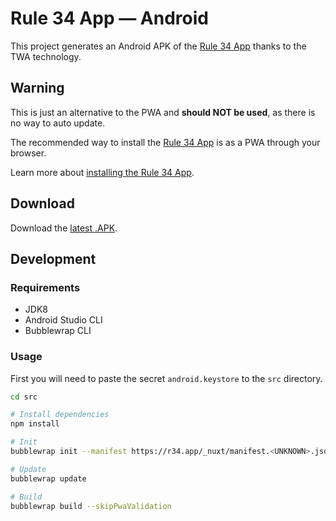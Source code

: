 # Rule 34 App — Android

This project generates an Android APK of the [Rule 34 App](https://redirect.r34.app/github) thanks to the TWA technology.

## Warning

This is just an alternative to the PWA and **should NOT be used**, as there is no way to auto update.

The recommended way to install the [Rule 34 App](https://redirect.r34.app/github) is as a PWA through your browser.

Learn more about [installing the Rule 34 App](https://www.notion.so/alejandroakbal/App-Installation-5b1be2062ffe48bda39ac1236421fc84).

## Download

Download the [latest .APK](src/app-release-signed.apk).

## Development

### Requirements

- JDK8
- Android Studio CLI
- Bubblewrap CLI

### Usage

First you will need to paste the secret `android.keystore` to the `src` directory.

```sh
cd src

# Install dependencies
npm install

# Init
bubblewrap init --manifest https://r34.app/_nuxt/manifest.<UNKNOWN>.json

# Update
bubblewrap update

# Build
bubblewrap build --skipPwaValidation
```
